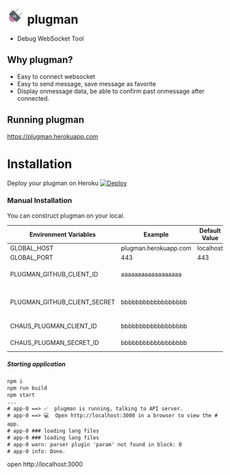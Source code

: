 # <img src="https://raw.githubusercontent.com/sideroad/plugman/master/static/images/logo.png" width="40px"> plugman
- Debug WebSocket Tool

## Why plugman?
- Easy to connect websocket
- Easy to send message, save message as favorite
- Display onmessage data, be able to confirm past onmessage after connected.

## Running plugman
https://plugman.herokuapp.com


# Installation
Deploy your plugman on Heroku  [![Deploy](https://www.herokucdn.com/deploy/button.svg)](https://heroku.com/deploy?template=https://github.com/sideroad/plugman)

### Manual Installation
You can construct plugman on your local.

| Environment Variables        | Example                          | Default Value | Required | Remark                                                                                      |
|------------------------------|----------------------------------|---------------|----------|---------------------------------------------------------------------------------------------|
| GLOBAL_HOST                  | plugman.herokuapp.com              | localhost     |          | Please specify public domain                                                                |
| GLOBAL_PORT                  | 443                              | 443           |          | Please specify port                                                                         |
| PLUGMAN_GITHUB_CLIENT_ID | aaaaaaaaaaaaaaaaaa             |               |          | Please specify github client ID. Github OAuth will be disabled if does not specified        |
| PLUGMAN_GITHUB_CLIENT_SECRET   | bbbbbbbbbbbbbbbbbb |               |          | Please specify github client secret ID. This values required when KOIKI_PLUGMAN_GITHUB_CLIENT_ID has specified |
| CHAUS_PLUGMAN_CLIENT_ID   | bbbbbbbbbbbbbbbbbb |               |          | Please specify chaus client ID. This value is required. |
| CHAUS_PLUGMAN_SECRET_ID   | bbbbbbbbbbbbbbbbbb |               |          | Please specify github secret ID. This value is required. |

##### Starting application

```
npm i
npm run build
npm start
...
# app-0 ==> ✅  plugman is running, talking to API server.
# app-0 ==> 💻  Open http://localhost:3000 in a browser to view the # app.
# app-0 ### loading lang files
# app-0 ### loading lang files
# app-0 warn: parser plugin 'param' not found in block: 0
# app-0 info: Done.
```
open http://localhost:3000
